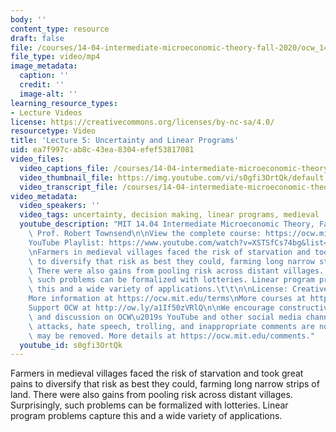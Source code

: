 ```yaml
---
body: ''
content_type: resource
draft: false
file: /courses/14-04-intermediate-microeconomic-theory-fall-2020/ocw_1404_lecture05_2020sep15_360p_16_9.mp4
file_type: video/mp4
image_metadata:
  caption: ''
  credit: ''
  image-alt: ''
learning_resource_types:
- Lecture Videos
license: https://creativecommons.org/licenses/by-nc-sa/4.0/
resourcetype: Video
title: 'Lecture 5: Uncertainty and Linear Programs'
uid: ea7f997c-ab8c-43ea-8304-efef53817081
video_files:
  video_captions_file: /courses/14-04-intermediate-microeconomic-theory-fall-2020/1pRLQC4WOuVtTh-_J17V-PEDomSCI0j_A_transcript.webvtt
  video_thumbnail_file: https://img.youtube.com/vi/s0gfi3OrtQk/default.jpg
  video_transcript_file: /courses/14-04-intermediate-microeconomic-theory-fall-2020/1pRLQC4WOuVtTh-_J17V-PEDomSCI0j_A_transcript.pdf
video_metadata:
  video_speakers: ''
  video_tags: uncertainty, decision making, linear programs, medieval
  youtube_description: "MIT 14.04 Intermediate Microeconomic Theory, Fall 2020\nInstructor:\
    \ Prof. Robert Townsend\n\nView the complete course: https://ocw.mit.edu/courses/14-04-intermediate-microeconomic-theory-fall-2020/\n\
    YouTube Playlist: https://www.youtube.com/watch?v=XSTSfCs74bg&list=PLUl4u3cNGP63wnrKge9vllow3Y2OOOKqF\n\
    \nFarmers in medieval villages faced the risk of starvation and took great pains\
    \ to diversify that risk as best they could, farming long narrow strips of land.\
    \ There were also gains from pooling risk across distant villages. Surprisingly,\
    \ such problems can be formalized with lotteries. Linear program problems capture\
    \ this and a wide variety of applications.\t\t\n\nLicense: Creative Commons BY-NC-SA\n\
    More information at https://ocw.mit.edu/terms\nMore courses at https://ocw.mit.edu\n\
    Support OCW at http://ow.ly/a1If50zVRlQ\n\nWe encourage constructive comments\
    \ and discussion on OCW\u2019s YouTube and other social media channels. Personal\
    \ attacks, hate speech, trolling, and inappropriate comments are not allowed and\
    \ may be removed. More details at https://ocw.mit.edu/comments."
  youtube_id: s0gfi3OrtQk
---
```

Farmers in medieval villages faced the risk of starvation and took great pains to diversify that risk as best they could, farming long narrow strips of land. There were also gains from pooling risk across distant villages. Surprisingly, such problems can be formalized with lotteries. Linear program problems capture this and a wide variety of applications.